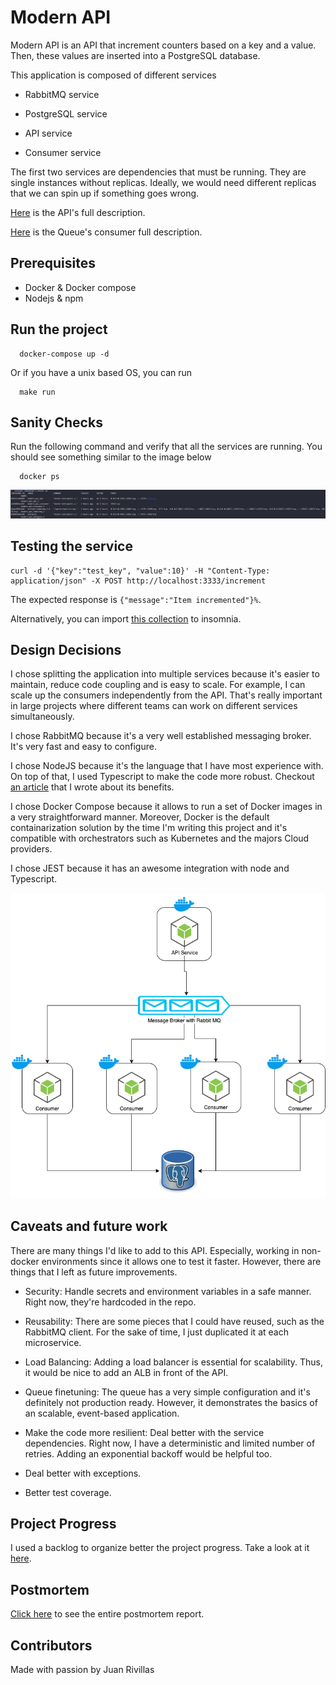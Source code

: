 # Modern API

Modern API is an API that increment counters based on a key and a value. Then, these values are inserted into a PostgreSQL
database.

This application is composed of different services

- RabbitMQ service

- PostgreSQL service

- API service

- Consumer service

The first two services are dependencies that must be running. They are single instances without replicas. Ideally,
we would need different replicas that we can spin up if something goes wrong.

[Here](./api) is the API's full description.

[Here](./consumer) is the Queue's consumer full description.

## Prerequisites

- Docker & Docker compose
- Nodejs & npm

## Run the project

```
  docker-compose up -d
```

Or if you have a unix based OS, you can run

```
  make run
```

## Sanity Checks

Run the following command and verify that all the services are running. You should see something similar to the image
below

```
  docker ps
```

![Sanity Check](./docs/DockerCheck.png)

## Testing the service

```
curl -d '{"key":"test_key", "value":10}' -H "Content-Type: application/json" -X POST http://localhost:3333/increment
```

The expected response is `{"message":"Item incremented"}%`.

Alternatively, you can import [this collection](https://github.com/jprivillaso/modern_api/tree/develop/docs/Insomnia-API.json) to insomnia.
## Design Decisions

I chose splitting the application into multiple services because it's easier to maintain, reduce code coupling and is
easy to scale. For example, I can scale up the consumers independently from the API. That's really important in large
projects where different teams can work on different services simultaneously.

I chose RabbitMQ because it's a very well established messaging broker. It's very fast and easy to configure.

I chose NodeJS because it's the language that I have most experience with. On top of that, I used Typescript to make
the code more robust. Checkout [an article](https://www.scalablepath.com/blog/start-using-typescript-today/) that I wrote about its benefits.

I chose Docker Compose because it allows to run a set of Docker images in a very straightforward manner. Moreover, Docker
is the default containarization solution by the time I'm writing this project and it's compatible with orchestrators
such as Kubernetes and the majors Cloud providers.

I chose JEST because it has an awesome integration with node and Typescript.

![Architecture](./docs/Architecture.png)

## Caveats and future work

There are many things I'd like to add to this API. Especially, working in non-docker environments since it allows one
to test it faster. However, there are things that I left as future improvements.

- Security: Handle secrets and environment variables in a safe manner. Right now, they're hardcoded in the repo.

- Reusability: There are some pieces that I could have reused, such as the RabbitMQ client. For the sake of time, I just
  duplicated it at each microservice.

- Load Balancing: Adding a load balancer is essential for scalability. Thus, it would be nice to add an ALB in front of
  the API.

- Queue finetuning: The queue has a very simple configuration and it's definitely not production ready. However, it
  demonstrates the basics of an scalable, event-based application.

- Make the code more resilient: Deal better with the service dependencies. Right now, I have a deterministic and limited
  number of retries. Adding an exponential backoff would be helpful too.

- Deal better with exceptions.

- Better test coverage.

## Project Progress

I used a backlog to organize better the project progress. Take a look at it [here](https://github.com/jprivillaso/modern_api/projects/1).

## Postmortem

[Click here](./PostMortem.md) to see the entire postmortem report.

## Contributors

Made with passion by Juan Rivillas
